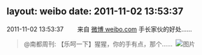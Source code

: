 layout: weibo
date: 2011-11-02 13:53:37
---
<meta name="referrer" content="no-referrer" />

2011-11-02 13:53:37  &nbsp;&nbsp;&nbsp;&nbsp;&nbsp;&nbsp; 来自 <a href="http://weibo.com/" rel="nofollow">微博 weibo.com</a>
手长家伙的好处……
>  @南都周刊: 【乐呵一下】猩猩，你的手有点，那个…… ​​​
>  ![图片](https://ww3.sinaimg.cn/large/61d7cd94gw1dmpi3zcoc3g.gif)
